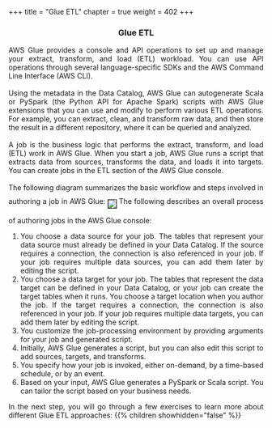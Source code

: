 +++
title = "Glue ETL"
chapter = true
weight = 402
+++

<center><h3>Glue ETL</h3></center>

<div style="text-align: justify">
  AWS Glue provides a console and API operations to set up and manage your extract, transform, and load (ETL) workload. You can use API operations through several language-specific SDKs and the AWS Command Line Interface (AWS CLI).
  <br/><br/>Using the metadata in the Data Catalog, AWS Glue can autogenerate Scala or PySpark (the Python API for Apache Spark) scripts with AWS Glue extensions that you can use and modify to perform various ETL operations. For example, you can extract, clean, and transform raw data, and then store the result in a different repository, where it can be queried and analyzed.
  <br/><br/>A job is the business logic that performs the extract, transform, and load (ETL) work in AWS Glue. When you start a job, AWS Glue runs a script that extracts data from sources, transforms the data, and loads it into targets. You can create jobs in the ETL section of the AWS Glue console.
  <br/><br/>The following diagram summarizes the basic workflow and steps involved in authoring a job in AWS Glue:
  <img src="/images/AuthorJob-overview.png" align="middle" style="margin:15px 0px; border:1px solid black"/>
  The following describes an overall process of authoring jobs in the AWS Glue console:
  <ol>
    <li>You choose a data source for your job. The tables that represent your data source must already be defined in your Data Catalog. If the source requires a connection, the connection is also referenced in your job. If your job requires multiple data sources, you can add them later by editing the script.</li>
    <li>You choose a data target for your job. The tables that represent the data target can be defined in your Data Catalog, or your job can create the target tables when it runs. You choose a target location when you author the job. If the target requires a connection, the connection is also referenced in your job. If your job requires multiple data targets, you can add them later by editing the script.</li>
    <li>You customize the job-processing environment by providing arguments for your job and generated script.</li>
    <li>Initially, AWS Glue generates a script, but you can also edit this script to add sources, targets, and transforms.</li>
    <li>You specify how your job is invoked, either on-demand, by a time-based schedule, or by an event.</li>
    <li>Based on your input, AWS Glue generates a PySpark or Scala script. You can tailor the script based on your business needs.</li>
  </ol>
  In the next step, you will go through a few exercises to learn more about different Glue ETL approaches:
  {{% children showhidden="false" %}}
</div>